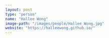 ```yaml
---
layout: post
type: "person"
name: "Hallee Wong"
image-path: "/images/people/Hallee Wong.jpg"
website: "https://halleewong.github.io/"
---
```


